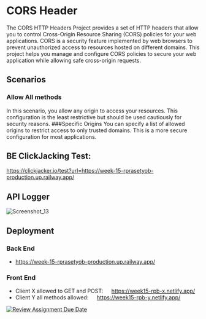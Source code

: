 # CORS Header
The CORS HTTP Headers Project provides a set of HTTP headers that allow you to control Cross-Origin Resource Sharing (CORS) policies for your web applications. CORS is a security feature implemented by web browsers to prevent unauthorized access to resources hosted on different domains. This project helps you manage and configure CORS policies to secure your web application while allowing safe cross-origin requests.

## Scenarios
### Allow All methods
In this scenario, you allow any origin to access your resources. This configuration is the least restrictive but should be used cautiously for security reasons.
###Specific Origins
You can specify a list of allowed origins to restrict access to only trusted domains. This is a more secure configuration for most applications.

## BE ClickJacking Test:
https://clickjacker.io/test?url=https://week-15-rprasetyob-production.up.railway.app/

## API Logger
![Screenshot_13](https://github.com/RevoU-FSSE-2/week-15-RPrasetyoB/assets/129088807/1244653b-0cdc-484d-a82e-8eb3463a9bb3)


## Deployment
### Back End
- https://week-15-rprasetyob-production.up.railway.app/
### Front End
- Client X allowed to GET and POST: &emsp; https://week15-rpb-x.netlify.app/
- Client Y all methods allowed: &emsp; https://week15-rpb-y.netlify.app/

[![Review Assignment Due Date](https://classroom.github.com/assets/deadline-readme-button-24ddc0f5d75046c5622901739e7c5dd533143b0c8e959d652212380cedb1ea36.svg)](https://classroom.github.com/a/A8ztcAuX)
